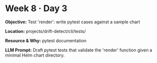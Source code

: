 # Week 8 · Day 3

**Objective:** Test 'render': write pytest cases against a sample chart

**Location:** projects/drift-detect/cli/tests/

**Resource & Why:** pytest documentation

**LLM Prompt:** Draft pytest tests that validate the 'render' function given a minimal Helm chart directory.
